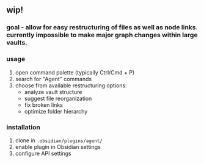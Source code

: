 ## wip!

### goal - allow for easy restructuring of files as well as node links. currently impossible to make major graph changes within large vaults.

### usage
1. open command palette (typically Ctrl/Cmd + P)
2. search for "Agent" commands
3. choose from available restructuring options:
   - analyze vault structure
   - suggest file reorganization
   - fix broken links
   - optimize folder hierarchy

### installation
1. clone in `.obsidian/plugins/agent/`
2. enable plugin in Obsidian settings
3. configure API settings
